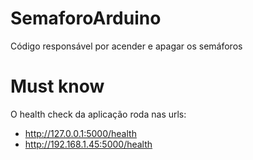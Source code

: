 # SemaforoArduino
Código responsável por acender e apagar os semáforos

# Must know
O health check da aplicação roda nas urls:
  * http://127.0.0.1:5000/health
  * http://192.168.1.45:5000/health
